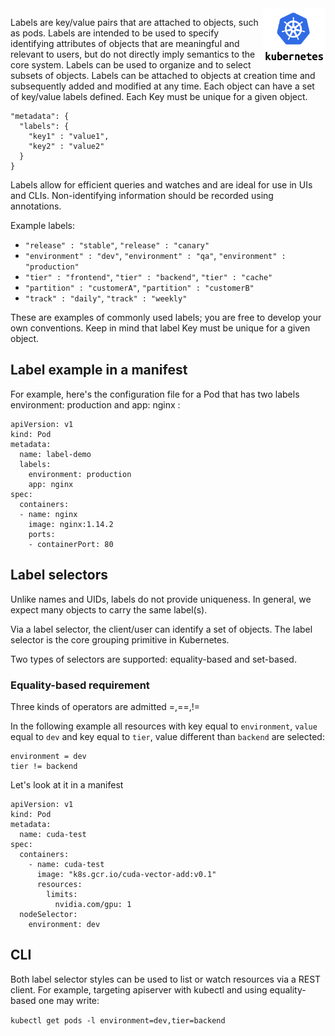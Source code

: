<img align="right" src="./assets/k8s-logo.png" width="100">

Labels are key/value pairs that are attached to objects, such as pods. Labels are intended to be used to specify identifying attributes of objects that are meaningful and relevant to users, but do not directly imply semantics to the core system. Labels can be used to organize and to select subsets of objects. Labels can be attached to objects at creation time and subsequently added and modified at any time. Each object can have a set of key/value labels defined. Each Key must be unique for a given object.

````
"metadata": {
  "labels": {
    "key1" : "value1",
    "key2" : "value2"
  }
}
````

Labels allow for efficient queries and watches and are ideal for use in UIs and CLIs. Non-identifying information should be recorded using annotations.

Example labels:

* `"release" : "stable"`, `"release" : "canary"`
* `"environment" : "dev"`, `"environment" : "qa"`, `"environment" : "production"`
* `"tier" : "frontend"`, `"tier" : "backend"`, `"tier" : "cache"`
* `"partition" : "customerA"`, `"partition" : "customerB"`
* `"track" : "daily"`, `"track" : "weekly"`


These are examples of commonly used labels; you are free to develop your own conventions. Keep in mind that label Key must be unique for a given object.

## Label example in a manifest

For example, here's the configuration file for a Pod that has two labels environment: production and app: nginx :

````
apiVersion: v1
kind: Pod
metadata:
  name: label-demo
  labels:
    environment: production
    app: nginx
spec:
  containers:
  - name: nginx
    image: nginx:1.14.2
    ports:
    - containerPort: 80
````

## Label selectors 
Unlike names and UIDs, labels do not provide uniqueness. In general, we expect many objects to carry the same label(s).

Via a label selector, the client/user can identify a set of objects. The label selector is the core grouping primitive in Kubernetes.

Two types of selectors are supported: equality-based and set-based.

### Equality-based requirement

Three kinds of operators are admitted =,==,!=

In the following example all resources with key equal to `environment`, `value` equal to `dev` and key equal to `tier`, value different than `backend` are selected: 
````
environment = dev
tier != backend
````

Let's look at it in a manifest

````
apiVersion: v1
kind: Pod
metadata:
  name: cuda-test
spec:
  containers:
    - name: cuda-test
      image: "k8s.gcr.io/cuda-vector-add:v0.1"
      resources:
        limits:
          nvidia.com/gpu: 1
  nodeSelector:
    environment: dev
````

## CLI

Both label selector styles can be used to list or watch resources via a REST client. For example, targeting apiserver with kubectl and using equality-based one may write:

`kubectl get pods -l environment=dev,tier=backend`